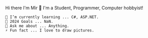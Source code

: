 Hi there I'm Mir 👋
I'm a Student, Programmer, Computer hobbyist!

    🌱 I’m currently learning ... C#, ASP.NET.
    🥅 2024 Goals ... NaN.
    💬 Ask me about ... Anything.
    ⚡ Fun fact ... I love to draw pictures.
